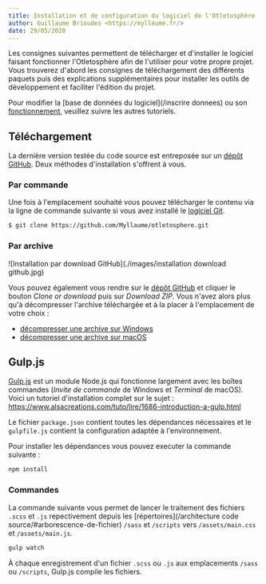 ```yaml
---
title: Installation et de configuration du logiciel de l'Otletosphère
author: Guillaume Brioudes <https://myllaume.fr/>
date: 29/05/2020
---
```


Les consignes suivantes permettent de télécharger et d'installer le logiciel faisant fonctionner l'Otletosphère afin de l'utiliser pour votre propre projet. Vous trouverez d'abord les consignes de téléchargement des différents paquets puis des explications supplémentaires pour installer les outils de développement et faciliter l'édition du projet.

Pour modifier la [base de données du logiciel](/inscrire donnees) ou son [fonctionnement](), veuillez suivre les autres tutoriels.

## Téléchargement

La dernière version testée du code source est entreposée sur un [dépôt GitHub](https://github.com/Myllaume/otletosphere). Deux méthodes d'installation s'offrent à vous.

### Par commande

Une fois à l'emplacement souhaité vous pouvez télécharger le contenu via la ligne de commande suivante si vous avez installé le [logiciel Git](https://git-scm.com/).

```bash
$ git clone https://github.com/Myllaume/otletosphere.git
```

### Par archive

![Installation par download GitHub](./images/installation download github.jpg)

Vous pouvez également vous rendre sur le [dépôt GitHub](https://github.com/Myllaume/otletosphere) et cliquer le bouton *Clone or download* puis sur *Download ZIP*. Vous n'avez alors plus qu'à décompresser l'archive téléchargée et à la placer à l'emplacement de votre choix :

- [décompresser une archive sur Windows](https://support.microsoft.com/fr-fr/help/14200/windows-compress-uncompress-zip-files)
- [décompresser une archive sur macOS](https://support.apple.com/fr-fr/guide/mac-help/mchlp2528/mac)

## Gulp.js

[Gulp.js](https://gulpjs.com/) est un module Node.js qui fonctionne largement avec les boîtes commandes (*Invite de commande* de Windows et *Terminal* de macOS). Voici un tutoriel d'installation complet sur le sujet : https://www.alsacreations.com/tuto/lire/1686-introduction-a-gulp.html

Le fichier `package.json` contient toutes les dépendances nécessaires et le `gulpfile.js` contient la configuration adaptée à l'environnement.

Pour installer les dépendances vous pouvez executer la commande suivante :

```bash
npm install
```

### Commandes

La commande suivante vous permet de lancer le traitement des fichiers `.scss` et `.js` repectivement depuis les [répertoires](/architecture code source/#arborescence-de-fichier) `/sass` et `/scripts` vers `/assets/main.css` et `/assets/main.js`.

```bash
gulp watch
```

À chaque enregistrement d'un fichier `.scss` ou `.js` aux emplacements `/sass` ou `/scripts`, Gulp.js compile les fichiers.